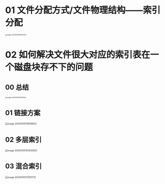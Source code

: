 # 01 文件分配方式/文件物理结构——索引分配

<img src="https://cvp.oss-cn-shanghai.aliyuncs.com/picgo/202401291645332.png" alt="image-20240129164505330" style="zoom: 33%;" />



# 02 如何解决文件很大对应的索引表在一个磁盘块存不下的问题



## 00 总结

<img src="https://cvp.oss-cn-shanghai.aliyuncs.com/picgo/202401301815959.png" alt="image-20240130181506536" style="zoom:33%;" />



##  01 链接方案

<img src="https://cvp.oss-cn-shanghai.aliyuncs.com/picgo/202401301416893.png" alt="image-20240130141638522" style="zoom: 50%;" />



## 02 多层索引

<img src="https://cvp.oss-cn-shanghai.aliyuncs.com/picgo/202401301530655.png" alt="image-20240130153042932" style="zoom:50%;" />



## 03 混合索引

<img src="https://cvp.oss-cn-shanghai.aliyuncs.com/picgo/202401301725251.png" alt="image-20240130172551712" style="zoom:50%;" />